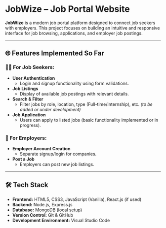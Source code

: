 # JobWize – Job Portal Website

**JobWize** is a modern job portal platform designed to connect job seekers with employers. This project focuses on building an intuitive and responsive interface for job browsing, applications, and employer job postings.

---

## 🌐 Features Implemented So Far

### 👨‍💻 For Job Seekers:
- **User Authentication**
  - Login and signup functionality using form validations.
- **Job Listings**
  - Display of available job postings with relevant details.
- **Search & Filter**
  - Filter jobs by role, location, type (Full-time/Internship), etc. *(to be added or under development)*
- **Job Application**
  - Users can apply to listed jobs (basic functionality implemented or in progress).

### 🏢 For Employers:
- **Employer Account Creation**
  - Separate signup/login for companies.
- **Post a Job**
  - Employers can post new job listings.

---

## 🛠️ Tech Stack

- **Frontend:** HTML5, CSS3, JavaScript (Vanilla), React.js (if used)
- **Backend:** Node.js, Express.js
- **Database:** MongoDB (local setup)
- **Version Control:** Git & GitHub
- **Development Environment:** Visual Studio Code
